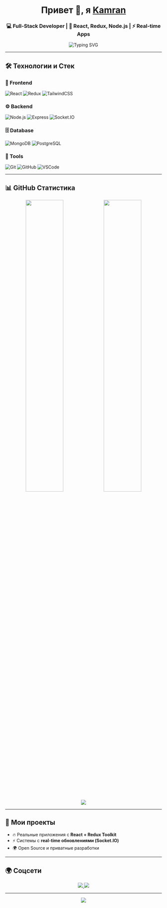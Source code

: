 <!-- Header -->
<h1 align="center">
  Привет 👋, я <a href="https://github.com/kamranAbdullaev" target="_blank">Kamran</a>  
</h1>

<h3 align="center">💻 Full-Stack Developer | 🚀 React, Redux, Node.js | ⚡ Real-time Apps</h3>

<p align="center">
  <img
    src="https://readme-typing-svg.demolab.com?font=JetBrains+Mono&weight=600&size=24&pause=900&duration=2500&color=00F7FF&center=true&vCenter=true&repeat=true&width=720&lines=Создаю+современные+веб-приложения;Люблю+React+%2B+Redux+Toolkit;Node.js+%26+Socket.IO+всегда+в+деле;Учусь+и+развиваюсь+каждый+день!"
    alt="Typing SVG"
  />
</p>


---

## 🛠 Технологии и Стек

### 🚀 Frontend
![React](https://img.shields.io/badge/React-18-blue?style=for-the-badge&logo=react&logoColor=white)
![Redux](https://img.shields.io/badge/Redux-Toolkit-764abc?style=for-the-badge&logo=redux&logoColor=white)
![TailwindCSS](https://img.shields.io/badge/TailwindCSS-38B2AC?style=for-the-badge&logo=tailwind-css&logoColor=white)

### ⚙️ Backend
![Node.js](https://img.shields.io/badge/Node.js-18-green?style=for-the-badge&logo=node.js&logoColor=white)
![Express](https://img.shields.io/badge/Express.js-grey?style=for-the-badge&logo=express&logoColor=white)
![Socket.IO](https://img.shields.io/badge/Socket.IO-010101?style=for-the-badge&logo=socket.io&logoColor=white)

### 🗄 Database
![MongoDB](https://img.shields.io/badge/MongoDB-4ea94b?style=for-the-badge&logo=mongodb&logoColor=white)
![PostgreSQL](https://img.shields.io/badge/PostgreSQL-316192?style=for-the-badge&logo=postgresql&logoColor=white)

### 🔧 Tools
![Git](https://img.shields.io/badge/Git-F05032?style=for-the-badge&logo=git&logoColor=white)
![GitHub](https://img.shields.io/badge/GitHub-181717?style=for-the-badge&logo=github&logoColor=white)
![VSCode](https://img.shields.io/badge/VSCode-007ACC?style=for-the-badge&logo=visual-studio-code&logoColor=white)

---

## 📊 GitHub Статистика
<p align="center">
  <img width="49%" src="https://github-readme-stats.vercel.app/api?username=kamranAbdullaev&show_icons=true&theme=radical&count_private=true" />
  <img width="49%" src="https://github-readme-streak-stats.herokuapp.com/?user=kamranAbdullaev&theme=radical" />
</p>

<p align="center">
  <img src="https://github-readme-activity-graph.vercel.app/graph?username=kamranAbdullaev&theme=react-dark&bg_color=0D1117&hide_border=true" />
</p>

---

## 📂 Мои проекты
- 🔥 Реальные приложения с **React + Redux Toolkit**
- ⚡ Системы с **real-time обновлениями (Socket.IO)**
- 🌍 Open Source и приватные разработки

---

## 🌍 Соцсети
<p align="center">
  <a href="https://www.linkedin.com/in/kamran-abdullaev-0608a1245/" target="_blank">
    <img src="https://img.shields.io/badge/LinkedIn-blue?style=for-the-badge&logo=linkedin&logoColor=white" />
  </a>
  <a href="mailto:kamranabdullaev4002@gmail.com" target="_blank">
    <img src="https://img.shields.io/badge/Email-D14836?style=for-the-badge&logo=gmail&logoColor=white" />
  </a>
</p>

---

<!-- Animated Footer -->
<p align="center">
  <img src="https://capsule-render.vercel.app/api?type=waving&color=00F7FF&height=120&section=footer"/>
</p>
